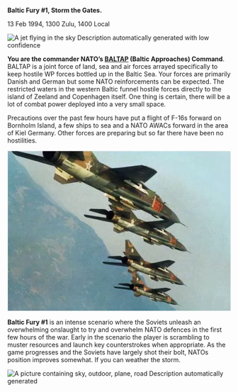 **Baltic Fury \#1, Storm the Gates.**

13 Feb 1994, 1300 Zulu, 1400 Local

![A jet flying in the sky Description automatically generated with low
confidence](/assets/images/aar/bf/bf1/image1.jpeg)

**You are the commander NATO’s
[BALTAP](https://en.wikipedia.org/wiki/Allied_Forces_Baltic_Approaches)
(Baltic Approaches) Command**. BALTAP is a joint force of land, sea and
air forces arrayed specifically to keep hostile WP forces bottled up in
the Baltic Sea. Your forces are primarily Danish and German but some
NATO reinforcements can be expected. The restricted waters in the
western Baltic funnel hostile forces directly to the island of Zeeland
and Copenhagen itself. One thing is certain, there will be a lot of
combat power deployed into a very small space.

Precautions over the past few hours have put a flight of F-16s forward
on Bornholm Island, a few ships to sea and a NATO AWACs forward in the
area of Kiel Germany. Other forces are preparing but so far there have
been no hostilities.

![](/assets/images/aar/bf/bf1/image2.png)

**<span class="underline">Baltic Fury \#1</span>** is an intense
scenario where the Soviets unleash an overwhelming onslaught to try and
overwhelm NATO defences in the first few hours of the war. Early in the
scenario the player is scrambling to muster resources and launch key
counterstrokes when appropriate. As the game progresses and the Soviets
have largely shot their bolt, NATOs position improves somewhat. If you
can weather the storm.

![A picture containing sky, outdoor, plane, road Description
automatically generated](/assets/images/aar/bf/bf1/image3.jpeg)
